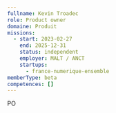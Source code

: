 ```yaml
---
fullname: Kevin Troadec
role: Product owner
domaine: Produit
missions:
  - start: 2023-02-27
    end: 2025-12-31
    status: independent
    employer: MALT / ANCT
    startups:
      - france-numerique-ensemble
memberType: beta
competences: []
---
```

PO
